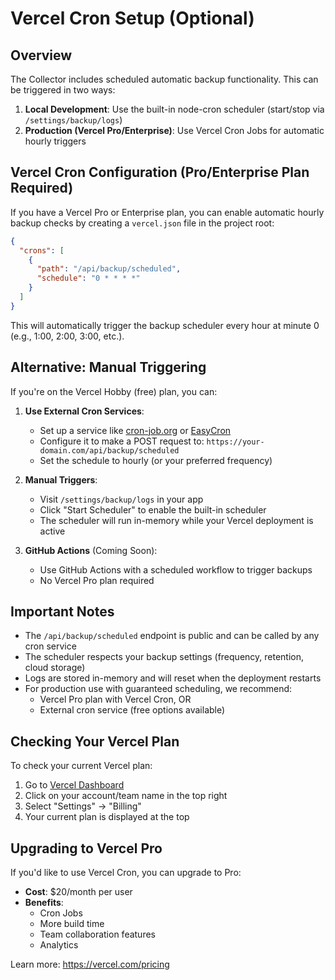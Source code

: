 # Vercel Cron Setup (Optional)

## Overview

The Collector includes scheduled automatic backup functionality. This can be triggered in two ways:

1. **Local Development**: Use the built-in node-cron scheduler (start/stop via `/settings/backup/logs`)
2. **Production (Vercel Pro/Enterprise)**: Use Vercel Cron Jobs for automatic hourly triggers

## Vercel Cron Configuration (Pro/Enterprise Plan Required)

If you have a Vercel Pro or Enterprise plan, you can enable automatic hourly backup checks by creating a `vercel.json` file in the project root:

```json
{
  "crons": [
    {
      "path": "/api/backup/scheduled",
      "schedule": "0 * * * *"
    }
  ]
}
```

This will automatically trigger the backup scheduler every hour at minute 0 (e.g., 1:00, 2:00, 3:00, etc.).

## Alternative: Manual Triggering

If you're on the Vercel Hobby (free) plan, you can:

1. **Use External Cron Services**:
   - Set up a service like [cron-job.org](https://cron-job.org) or [EasyCron](https://www.easycron.com/)
   - Configure it to make a POST request to: `https://your-domain.com/api/backup/scheduled`
   - Set the schedule to hourly (or your preferred frequency)

2. **Manual Triggers**:
   - Visit `/settings/backup/logs` in your app
   - Click "Start Scheduler" to enable the built-in scheduler
   - The scheduler will run in-memory while your Vercel deployment is active

3. **GitHub Actions** (Coming Soon):
   - Use GitHub Actions with a scheduled workflow to trigger backups
   - No Vercel Pro plan required

## Important Notes

- The `/api/backup/scheduled` endpoint is public and can be called by any cron service
- The scheduler respects your backup settings (frequency, retention, cloud storage)
- Logs are stored in-memory and will reset when the deployment restarts
- For production use with guaranteed scheduling, we recommend:
  - Vercel Pro plan with Vercel Cron, OR
  - External cron service (free options available)

## Checking Your Vercel Plan

To check your current Vercel plan:

1. Go to [Vercel Dashboard](https://vercel.com/dashboard)
2. Click on your account/team name in the top right
3. Select "Settings" → "Billing"
4. Your current plan is displayed at the top

## Upgrading to Vercel Pro

If you'd like to use Vercel Cron, you can upgrade to Pro:

- **Cost**: $20/month per user
- **Benefits**:
  - Cron Jobs
  - More build time
  - Team collaboration features
  - Analytics

Learn more: https://vercel.com/pricing
